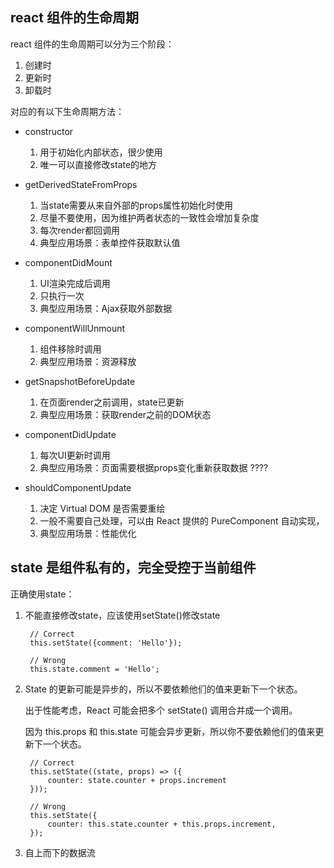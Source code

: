 ## react 组件的生命周期

react 组件的生命周期可以分为三个阶段：

1. 创建时
2. 更新时
3. 卸载时

对应的有以下生命周期方法：

- constructor

	1. 用于初始化内部状态，很少使用
	2. 唯一可以直接修改state的地方

- getDerivedStateFromProps

	1. 当state需要从来自外部的props属性初始化时使用
	1. 尽量不要使用，因为维护两者状态的一致性会增加复杂度
	1. 每次render都回调用
	1. 典型应用场景：表单控件获取默认值
 
 - componentDidMount

	1. UI渲染完成后调用
	1. 只执行一次
	1. 典型应用场景：Ajax获取外部数据

- componentWillUnmount

	1. 组件移除时调用
	1. 典型应用场景：资源释放

- getSnapshotBeforeUpdate

	1. 在页面render之前调用，state已更新
	1. 典型应用场景：获取render之前的DOM状态

- componentDidUpdate

	1. 每次UI更新时调用
	1. 典型应用场景：页面需要根据props变化重新获取数据 ????

- shouldComponentUpdate

	1. 决定 Virtual DOM 是否需要重绘
	1. 一般不需要自己处理，可以由 React 提供的 PureComponent 自动实现，
	1. 典型应用场景：性能优化

## state 是组件私有的，完全受控于当前组件

正确使用state：

1. 不能直接修改state，应该使用setState()修改state

		// Correct
		this.setState({comment: 'Hello'});

		// Wrong
		this.state.comment = 'Hello';

1. State 的更新可能是异步的，所以不要依赖他们的值来更新下一个状态。

	出于性能考虑，React 可能会把多个 setState() 调用合并成一个调用。

	因为 this.props 和 this.state 可能会异步更新，所以你不要依赖他们的值来更新下一个状态。

		// Correct
		this.setState((state, props) => ({
			counter: state.counter + props.increment
		}));

		// Wrong
		this.setState({
			counter: this.state.counter + this.props.increment,
		});		

1. 自上而下的数据流
